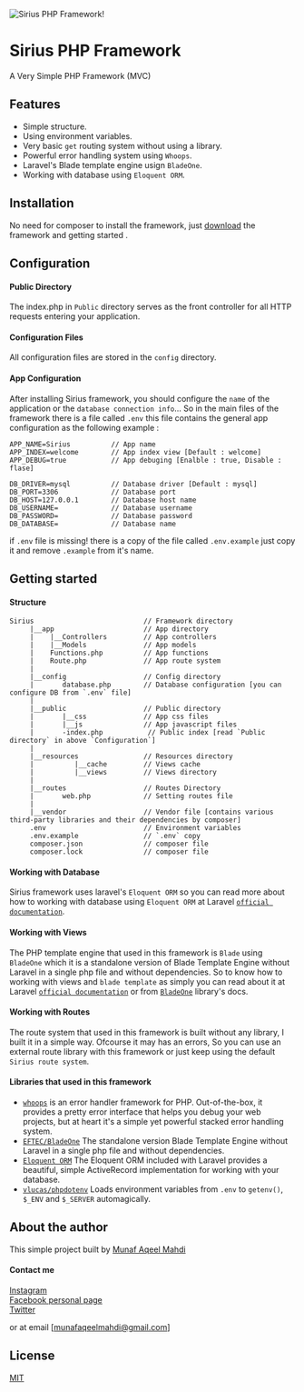 ![Sirius PHP Framework!](https://i.imgur.com/YfYo09o.png)
# Sirius PHP Framework
A Very Simple PHP Framework (MVC)

## Features
* Simple structure.
* Using environment variables.
* Very basic `get` routing system without using a library.
* Powerful error handling system using `Whoops`.
* Laravel's Blade template engine usign `BladeOne`.
* Working with database using  `Eloquent ORM`.

## Installation
No need for composer to install the framework, just [download](https://github.com/munafaqeelmahdi/sirius-php-framework) the framework and getting started .

## Configuration
#### Public Directory
The index.php in `Public` directory serves as the front controller for all HTTP requests entering your application.

#### Configuration Files
All configuration files are stored in the `config` directory.

#### App Configuration
After installing Sirius framework, you should configure the `name` of the application or the `database connection info`...
So in the main files of the framework there is a file called `.env` this file contains the general app configuration as the following example :
```
APP_NAME=Sirius          // App name
APP_INDEX=welcome        // App index view [Default : welcome]
APP_DEBUG=true           // App debuging [Enalble : true, Disable : flase]

DB_DRIVER=mysql          // Database driver [Default : mysql]
DB_PORT=3306             // Database port
DB_HOST=127.0.0.1        // Database host name
DB_USERNAME=             // Database username
DB_PASSWORD=             // Database password
DB_DATABASE=             // Database name
```
if `.env` file is missing! there is a copy of the file called `.env.example` just copy it and remove `.example` from it's name.

## Getting started
#### Structure
```
Sirius                           // Framework directory
     |__app                      // App directory
     |    |__Controllers         // App controllers
     |    |__Models              // App models
     |    Functions.php          // App functions
     |    Route.php              // App route system
     |    
     |__config                   // Config directory
     |       database.php        // Database configuration [you can configure DB from `.env` file]
     |       
     |__public                   // Public directory
     |       |__css              // App css files
     |       |__js               // App javascript files
     |       -index.php           // Public index [read `Public directory` in above `Configuration`]
     |       
     |__resources                // Resources directory
     |          |__cache         // Views cache
     |          |__views         // Views directory
     |          
     |__routes                   // Routes Directory
     |       web.php             // Setting routes file
     |       
     |__vendor                   // Vendor file [contains various third-party libraries and their dependencies by composer]
     .env                        // Environment variables
     .env.example                // `.env` copy
     composer.json               // composer file
     composer.lock               // composer file
```

#### Working with Database
Sirius framework uses laravel's `Eloquent ORM` so you can read more about how to working with database using `Eloquent ORM` at Laravel [`official documentation`](https://laravel.com/docs/5.7/eloquent).

#### Working with Views
The PHP template engine that used in this framework is `Blade` using `BladeOne` which it is a standalone version of Blade Template Engine without Laravel in a single php file and without dependencies.
So to know how to working with views and `blade template` as simply you can read about it at Laravel [`official documentation`](https://laravel.com/docs/5.7/blade) or from [`BladeOne`](https://github.com/EFTEC/BladeOne) library's docs.

#### Working with Routes
The route system that used in this framework is built without any library, I built it in a simple way. Ofcourse it may has an errors, So you can use an external route library with this framework or just keep using the default `Sirius route system`.

#### Libraries that used in this framework
* [`whoops`](https://github.com/filp/whoops) is an error handler framework for PHP. Out-of-the-box, it provides a pretty error interface that helps you debug your web projects, but at heart it's a simple yet powerful stacked error handling system.
* [`EFTEC/BladeOne`](https://github.com/EFTEC/BladeOne) The standalone version Blade Template Engine without Laravel in a single php file and without dependencies.
* [`Eloquent ORM`](https://laravel.com/docs/5.7/eloquent) The Eloquent ORM included with Laravel provides a beautiful, simple ActiveRecord implementation for working with your database.
* [`vlucas/phpdotenv`](https://github.com/vlucas/phpdotenv) Loads environment variables from `.env` to `getenv()`, `$_ENV` and `$_SERVER` automagically.

## About the author
This simple project built by [Munaf Aqeel Mahdi](https://github.com/munafio)

#### Contact me
[Instagram](https://instagram.com/munafio) <br>
[Facebook personal page](https://facebook.com/munafio) <br>
[Twitter](https://twitter.com/munaf_aqeel_m) <br>

or at email [munafaqeelmahdi@gmail.com]

## License
[MIT](https://choosealicense.com/licenses/mit/)



